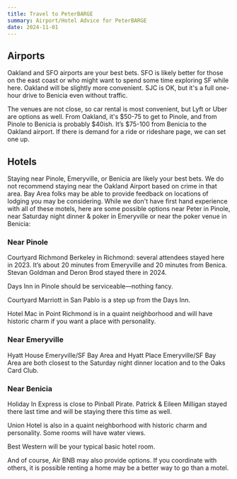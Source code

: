 ```yaml
---
title: Travel to PeterBARGE
summary: Airport/Hotel Advice for PeterBARGE
date: 2024-11-01
---
```


Airports
--------

Oakland and SFO airports are your best bets. SFO is likely better for those on
the east coast or who might want to spend some time exploring SF while
here. Oakland will be slightly more convenient.  SJC is OK, but it's a full
one-hour drive to Benicia even without traffic.

The venues are not close, so car rental is most convenient, but Lyft or Uber
are options as well. From Oakland, it's $50-75 to get to Pinole, and from
Pinole to Benicia is probably $40ish. It’s $75-100 from Benicia to the Oakland
airport. If there is demand for a ride or rideshare page, we can set one up.

Hotels
------

Staying near Pinole, Emeryville, or Benicia are likely your best bets. We do
not recommend staying near the Oakland Airport based on crime in that area. Bay
Area folks may be able to provide feedback on locations of lodging you may be
considering. While we don't have first hand experience with all of these
motels, here are some possible options near Peter in Pinole, near Saturday
night dinner & poker in Emeryville or near the poker venue in Benicia:

### Near Pinole

Courtyard Richmond Berkeley in Richmond: several attendees stayed here in 2023.
It’s about 20 minutes from Emeryville and 20 minutes from Benica.  Stevan
Goldman and Deron Brod stayed there in 2024.

Days Inn in Pinole should be serviceable&mdash;nothing fancy.

Courtyard Marriott in San Pablo is a step up from the Days Inn.

Hotel Mac in Point Richmond is in a quaint neighborhood and will have historic charm if you want a place with personality.

### Near Emeryville

Hyatt House Emeryville/SF Bay Area and Hyatt Place Emeryville/SF Bay Area are
both closest to the Saturday night dinner location and to the Oaks Card Club.

### Near Benicia

Holiday In Express is close to Pinball Pirate.  Patrick & Eileen Milligan
stayed there last time and will be staying there this time as well.

Union Hotel is also in a quaint neighborhood with historic charm and
personality. Some rooms will have water views.

Best Western will be your typical basic hotel room.

And of course, Air BNB may also provide options. If you coordinate with others,
it is possible renting a home may be a better way to go than a motel.

